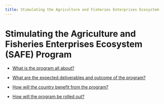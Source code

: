 ```yaml
---
title: Stimulating the Agriculture and Fisheries Enterprises Ecosystem (SAFE) Program
---
```


# Stimulating the Agriculture and Fisheries Enterprises Ecosystem (SAFE) Program


 - [What is the program all about?](/other-priority-programs-and-projects/stimulating-the-agriculture-and-fisheries-enterprises-ecosystem-safe-program/what-is-the-program-all-about)
    
 - [What are the expected deliverables and outcome of the program?](/other-priority-programs-and-projects/stimulating-the-agriculture-and-fisheries-enterprises-ecosystem-safe-program/what-are-the-expected-deliverables-and-outcome-of-the-program)
    
 - [How will the country benefit from the program?](/other-priority-programs-and-projects/stimulating-the-agriculture-and-fisheries-enterprises-ecosystem-safe-program/how-will-the-country-benefit-from-the-program)
    
 - [How will the program be rolled out?](/other-priority-programs-and-projects/stimulating-the-agriculture-and-fisheries-enterprises-ecosystem-safe-program/how-will-the-program-be-rolled-out)
    
